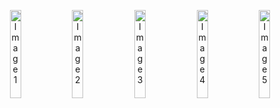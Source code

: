 <p align="center">
    <img src="https://github.com/user-attachments/assets/53efd392-170b-4036-a5e1-7986e682b6b6" alt="Image 1" width="19%" style="max-width: 19%;">
    <img src="https://github.com/user-attachments/assets/85df5468-a2e4-4c59-82dd-fda8c35bc85c" alt="Image 2" width="19%" style="max-width: 19%;">
    <img src="https://github.com/user-attachments/assets/9d0b423c-29d2-4d2a-8a84-248fd155ab6b" alt="Image 3" width="19%" style="max-width: 19%;">
    <img src="https://github.com/user-attachments/assets/7fe333ac-8fb3-458a-b651-af98b8b4bef0" alt="Image 4" width="19%" style="max-width: 19%;">
    <img src="https://github.com/user-attachments/assets/dd8db79e-11d5-49a2-9716-665e80201169" alt="Image 5" width="19%" style="max-width: 19%;">
</p>
